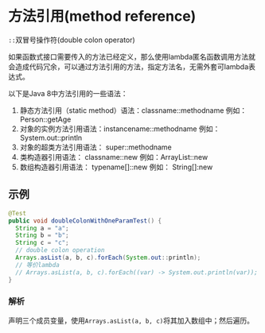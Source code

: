 # 方法引用(method reference)

`::`双冒号操作符(double colon operator)

如果函数式接口需要传入的方法已经定义，那么使用lambda匿名函数调用方法就会造成代码冗余，可以通过方法引用的方法，指定方法名，无需外套可lambda表达式。

以下是Java 8中方法引用的一些语法：

1. 静态方法引用（static method）语法：classname::methodname 例如：Person::getAge
2. 对象的实例方法引用语法：instancename::methodname 例如：System.out::println
3. 对象的超类方法引用语法： super::methodname
4. 类构造器引用语法： classname::new 例如：ArrayList::new
5. 数组构造器引用语法： typename[]::new 例如： String[]:new

## 示例

```java
@Test
public void doubleColonWithOneParamTest() {
  String a = "a";
  String b = "b";
  String c = "c";
  // double colon operation
  Arrays.asList(a, b, c).forEach(System.out::println);
  // 等价lambda
  // Arrays.asList(a, b, c).forEach((var) -> System.out.println(var));
}
```

### 解析

声明三个成员变量，使用`Arrays.asList(a, b, c)`将其加入数组中；然后遍历。

